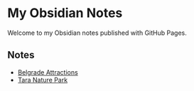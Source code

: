 # My Obsidian Notes

Welcome to my Obsidian notes published with GitHub Pages.

## Notes

- [Belgrade Attractions](belgrade_attractions.md)
- [Tara Nature Park](tara_nature_park.md)
